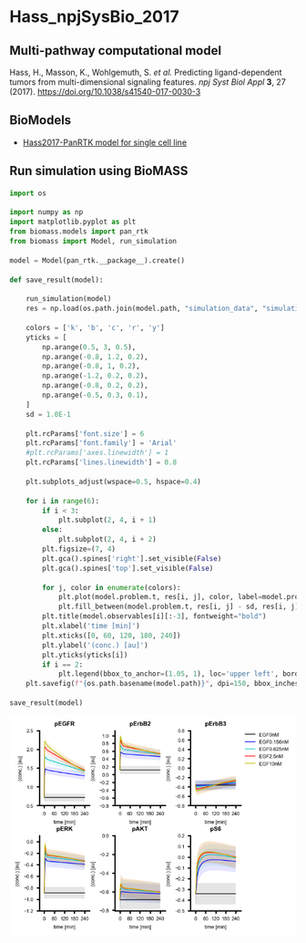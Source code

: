 # Hass_npjSysBio_2017

## Multi-pathway computational model

Hass, H., Masson, K., Wohlgemuth, S. *et al.* Predicting ligand-dependent tumors from multi-dimensional signaling features. *npj Syst Biol Appl* **3**, 27 (2017). https://doi.org/10.1038/s41540-017-0030-3

## BioModels

- [Hass2017-PanRTK model for single cell line](https://www.ebi.ac.uk/biomodels/MODEL1708210000)

## Run simulation using BioMASS

```python
import os

import numpy as np
import matplotlib.pyplot as plt
from biomass.models import pan_rtk
from biomass import Model, run_simulation

model = Model(pan_rtk.__package__).create()

def save_result(model):

    run_simulation(model)
    res = np.load(os.path.join(model.path, "simulation_data", "simulations_original.npy"))

    colors = ['k', 'b', 'c', 'r', 'y']
    yticks = [
        np.arange(0.5, 3, 0.5),
        np.arange(-0.8, 1.2, 0.2),
        np.arange(-0.8, 1, 0.2),
        np.arange(-1.2, 0.2, 0.2),
        np.arange(-0.8, 0.2, 0.2),
        np.arange(-0.5, 0.3, 0.1),
    ]
    sd = 1.0E-1
    
    plt.rcParams['font.size'] = 6
    plt.rcParams['font.family'] = 'Arial'
    #plt.rcParams['axes.linewidth'] = 1
    plt.rcParams['lines.linewidth'] = 0.8
    
    plt.subplots_adjust(wspace=0.5, hspace=0.4)
    
    for i in range(6):
        if i < 3:
            plt.subplot(2, 4, i + 1)
        else:
            plt.subplot(2, 4, i + 2)
        plt.figsize=(7, 4)
        plt.gca().spines['right'].set_visible(False)
        plt.gca().spines['top'].set_visible(False)

        for j, color in enumerate(colors):
            plt.plot(model.problem.t, res[i, j], color, label=model.problem.conditions[j].replace("_", "."))
            plt.fill_between(model.problem.t, res[i, j] - sd, res[i, j] + sd, facecolor=color, lw=0, alpha=0.1)
        plt.title(model.observables[i][:-3], fontweight="bold")
        plt.xlabel('time [min]')
        plt.xticks([0, 60, 120, 180, 240])
        plt.ylabel('(conc.) [au]')
        plt.yticks(yticks[i])
        if i == 2:
            plt.legend(bbox_to_anchor=(1.05, 1), loc='upper left', borderaxespad=0, frameon=False)
    plt.savefig(f"{os.path.basename(model.path)}", dpi=150, bbox_inches="tight")

save_result(model)
```

<img align="left" src="./pan_rtk.png" width="800px">